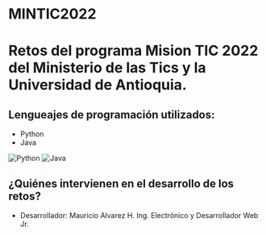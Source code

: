 # MINTIC2022

# Retos del programa Mision TIC 2022 del Ministerio de las Tics y la Universidad de Antioquia. 

## Lengueajes de programación utilizados: 
- Python
- Java

![Python](https://img.shields.io/badge/Python-14354C?style=for-the-badge&logo=python&logoColor=white)
![Java](https://img.shields.io/badge/Java-ED8B00?style=for-the-badge&logo=java&logoColor=white)

## ¿Quiénes intervienen en el desarrollo de los retos?
- Desarrollador: Mauricio Alvarez H. Ing. Electrónico y Desarrollador Web Jr.  



